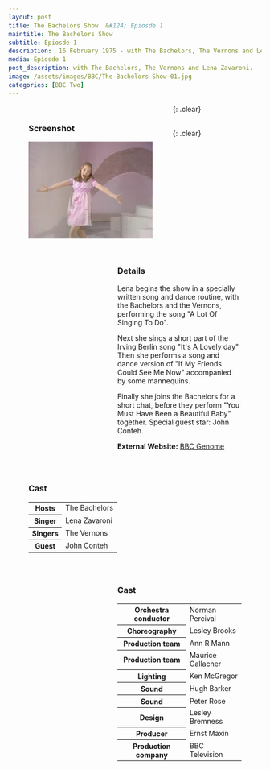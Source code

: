 ```yaml
---
layout: post
title: The Bachelors Show  &#124; Epiosde 1
maintitle: The Bachelors Show
subtitle: Epiosde 1
description:  16 February 1975 - with The Bachelors, The Vernons and Lena Zavaroni.
media: Epiosde 1
post_description: with The Bachelors, The Vernons and Lena Zavaroni.
image: /assets/images/BBC/The-Bachelors-Show-01.jpg
categories: [BBC Two]
---
```


<figure class="fig1">
<figcaption>
<h3 id="screenshot">Screenshot</h3>
</figcaption>
<img src="/assets/images/BBC/The-Bachelors-Show-01.jpg" class="full-width">
</figure>

<figure class="fig2">
<figcaption>
<h3 id="details">Details</h3>
<p>Lena begins the show in a specially written song and dance routine, with the Bachelors and the Vernons, performing the song &#34;A Lot Of Singing To Do&#34;.</p>
<p>Next she sings a short part of the Irving Berlin song &#34;It's A Lovely day&#34; Then she performs a song and dance version of &#34;If My Friends Could See Me Now&#34; accompanied by some mannequins.</p>
<p>Finally she joins the Bachelors for a short chat, before they perform &#34;You Must Have Been a Beautiful Baby&#34; together. Special guest star: John Conteh.</p>
<p><strong>External Website:</strong> <a href="https://genome.ch.bbc.co.uk/d7becc28585a4f9d8831e38bd9700395">BBC Genome</a></p>
</figcaption>
</figure>

{: .clear}

<figure class="fig1">
<figcaption>
<h3 id="cast">Cast</h3>
<table>
<tr><th>Hosts</th><td>The Bachelors</td></tr>
<tr><th>Singer</th><td>Lena Zavaroni</td></tr>
<tr><th>Singers</th><td>The Vernons</td></tr>
<tr><th>Guest</th><td>John Conteh</td></tr>
</table>
</figcaption>
</figure>

<figure class="fig2">
<figcaption>
<h3 id="cast">Cast</h3>
<table>
<tr><th>Orchestra conductor</th><td>Norman Percival</td></tr>
<tr><th>Choreography</th><td>Lesley Brooks</td></tr>
<tr><th>Production team</th><td>Ann R Mann</td></tr>
<tr><th>Production team</th><td>Maurice Gallacher</td></tr>
<tr><th>Lighting</th><td>Ken McGregor</td></tr>
<tr><th>Sound</th><td>Hugh Barker</td></tr>
<tr><th>Sound</th><td>Peter Rose</td></tr>
<tr><th>Design</th><td>Lesley Bremness</td></tr>
<tr><th>Producer</th><td>Ernst Maxin</td></tr>
<tr><th>Production company</th><td>BBC Television</td></tr>
</table>
</figcaption>
</figure>

<br />{: .clear}

<style>
.fig1 {float:left; width:49%;}

.fig2 {float:right; width:49%;}

figcaption {float:left; width:100%;}

@media only screen and (max-width: 700px) {
.fig1, .fig2 {float:left; width:100%;}
figcaption {float:left; width:100%; margin-bottom: 10px;}
}
</style>

